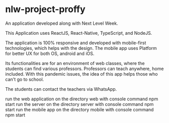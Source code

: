 # nlw-project-proffy
An application developed along with Next Level Week.

This Application uses ReactJS, React-Native, TypeScript, and NodeJS.

The application is 100% responsive and developed with mobile-first technologies, which helps with the design.
The mobile app uses Platform for better UX for both OS, android and iOS.

Its functionalities are for an environment of web classes, where the students can find various professors. Professors can teach anywhere, home included.
With this pandemic issues, the idea of this app helps those who can't go to school.

The students can contact the teachers via WhatsApp.


run the web application on the directory web with console command npm start
run the server on the directory server with console command npm start
run the mobile app on the directory mobile with console command npm start
